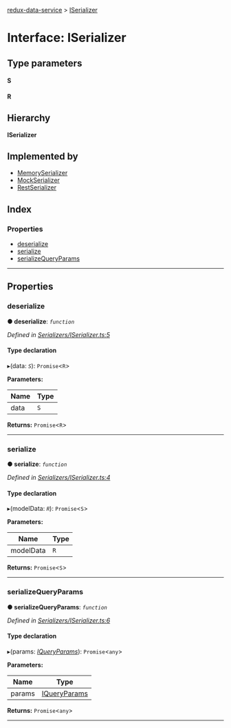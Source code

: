 [redux-data-service](../README.md) > [ISerializer](../interfaces/iserializer.md)

# Interface: ISerializer

## Type parameters
#### S 
#### R 
## Hierarchy

**ISerializer**

## Implemented by

* [MemorySerializer](../classes/memoryserializer.md)
* [MockSerializer](../classes/mockserializer.md)
* [RestSerializer](../classes/restserializer.md)

## Index

### Properties

* [deserialize](iserializer.md#deserialize)
* [serialize](iserializer.md#serialize)
* [serializeQueryParams](iserializer.md#serializequeryparams)

---

## Properties

<a id="deserialize"></a>

###  deserialize

**● deserialize**: *`function`*

*Defined in [Serializers/ISerializer.ts:5](https://github.com/Rediker-Software/redux-data-service/blob/334b326/src/Serializers/ISerializer.ts#L5)*

#### Type declaration
▸(data: *`S`*): `Promise`<`R`>

**Parameters:**

| Name | Type |
| ------ | ------ |
| data | `S` |

**Returns:** `Promise`<`R`>

___
<a id="serialize"></a>

###  serialize

**● serialize**: *`function`*

*Defined in [Serializers/ISerializer.ts:4](https://github.com/Rediker-Software/redux-data-service/blob/334b326/src/Serializers/ISerializer.ts#L4)*

#### Type declaration
▸(modelData: *`R`*): `Promise`<`S`>

**Parameters:**

| Name | Type |
| ------ | ------ |
| modelData | `R` |

**Returns:** `Promise`<`S`>

___
<a id="serializequeryparams"></a>

###  serializeQueryParams

**● serializeQueryParams**: *`function`*

*Defined in [Serializers/ISerializer.ts:6](https://github.com/Rediker-Software/redux-data-service/blob/334b326/src/Serializers/ISerializer.ts#L6)*

#### Type declaration
▸(params: *[IQueryParams](iqueryparams.md)*): `Promise`<`any`>

**Parameters:**

| Name | Type |
| ------ | ------ |
| params | [IQueryParams](iqueryparams.md) |

**Returns:** `Promise`<`any`>

___

